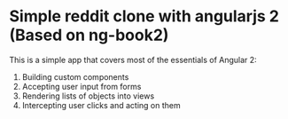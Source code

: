 # Simple reddit clone with angularjs 2 (Based on ng-book2)

This is a simple app that covers most of the essentials of Angular 2:

1. Building custom components
2. Accepting user input from forms
3. Rendering lists of objects into views
4. Intercepting user clicks and acting on them
